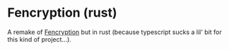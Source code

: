 # Fencryption (rust)

A remake of [Fencryption](https://github.com/valflrt/fencryption) but in rust (because typescript sucks a lil' bit for this kind of project...).
